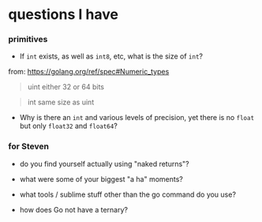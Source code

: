# questions I have

### primitives

 - If `int` exists, as well as `int8`, etc, what is the size of `int`?

from: https://golang.org/ref/spec#Numeric_types
> uint     either 32 or 64 bits

> int      same size as uint


 - Why is there an `int` and various levels of precision, yet there is no `float` but only `float32` and `float64`?

### for Steven

 - do you find yourself actually using "naked returns"?
 - what were some of your biggest "a ha" moments?
 - what tools / sublime stuff other than the go command do you use?


 - how does Go not have a ternary?